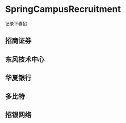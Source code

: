 # SpringCampusRecruitment
记录下春招

## 招商证券





## 东风技术中心





## 华夏银行





## 多比特





## 招银网络





## 

